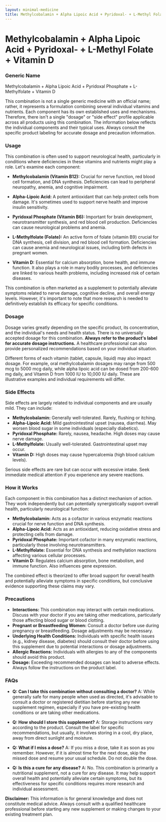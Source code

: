 ```yaml
---
layout: minimal-medicine
title: Methylcobalamin + Alpha Lipoic Acid + Pyridoxal- + L-Methyl Folate + Vitamin D
---
```


# Methylcobalamin + Alpha Lipoic Acid + Pyridoxal- + L-Methyl Folate + Vitamin D
### Generic Name
Methylcobalamin + Alpha Lipoic Acid + Pyridoxal Phosphate + L-Methylfolate + Vitamin D


This combination is not a single generic medicine with an official name; rather, it represents a formulation combining several individual vitamins and nutrients.  Each component has its own established uses and mechanisms.  Therefore, there isn't a single "dosage" or "side effect" profile applicable across all products using this combination. The information below reflects the individual components and their typical uses.  Always consult the specific product labeling for accurate dosage and precaution information.


### Usage

This combination is often used to support neurological health, particularly in conditions where deficiencies in these vitamins and nutrients might play a role.  Let's examine each component:

* **Methylcobalamin (Vitamin B12):** Crucial for nerve function, red blood cell formation, and DNA synthesis. Deficiencies can lead to peripheral neuropathy, anemia, and cognitive impairment.

* **Alpha-Lipoic Acid:** A potent antioxidant that can help protect cells from damage. It's sometimes used to support nerve health and improve insulin sensitivity.

* **Pyridoxal Phosphate (Vitamin B6):** Important for brain development, neurotransmitter synthesis, and red blood cell production. Deficiencies can cause neurological problems and anemia.

* **L-Methylfolate (Folate):** An active form of folate (vitamin B9) crucial for DNA synthesis, cell division, and red blood cell formation. Deficiencies can cause anemia and neurological issues, including birth defects in pregnant women.

* **Vitamin D:** Essential for calcium absorption, bone health, and immune function. It also plays a role in many bodily processes, and deficiencies are linked to various health problems, including increased risk of certain diseases.

This combination is often marketed as a supplement to potentially alleviate symptoms related to nerve damage, cognitive decline, and overall energy levels. However, it's important to note that more research is needed to definitively establish its efficacy for specific conditions.

### Dosage

Dosage varies greatly depending on the specific product, its concentration, and the individual's needs and health status.  There is no universally accepted dosage for this combination.  **Always refer to the product's label for accurate dosage instructions.**  A healthcare professional can also provide personalized recommendations based on your individual situation.

Different forms of each vitamin (tablet, capsule, liquid) may also impact dosage.  For example, oral methylcobalamin dosages may range from 500 mcg to 5000 mcg daily, while alpha lipoic acid can be dosed from 200-600 mg daily, and Vitamin D from 1000 IU to 10,000 IU daily.  These are illustrative examples and individual requirements will differ.


### Side Effects

Side effects are largely related to individual components and are usually mild.  They can include:

* **Methylcobalamin:**  Generally well-tolerated.  Rarely, flushing or itching.
* **Alpha-Lipoic Acid:**  Mild gastrointestinal upset (nausea, diarrhea).  May worsen blood sugar in some individuals (especially diabetics).
* **Pyridoxal Phosphate:**  Rarely, nausea, headache.  High doses may cause nerve damage.
* **L-Methylfolate:**  Usually well-tolerated.  Gastrointestinal upset may occur.
* **Vitamin D:**  High doses may cause hypercalcemia (high blood calcium levels).


Serious side effects are rare but can occur with excessive intake. Seek immediate medical attention if you experience any severe reactions.


### How it Works

Each component in this combination has a distinct mechanism of action.  They work independently but can potentially synergistically support overall health, particularly neurological function:

* **Methylcobalamin:** Acts as a cofactor in various enzymatic reactions crucial for nerve function and DNA synthesis.
* **Alpha-Lipoic Acid:** Acts as an antioxidant, reducing oxidative stress and protecting cells from damage.
* **Pyridoxal Phosphate:**  Important cofactor in many enzymatic reactions, particularly those involving neurotransmitters.
* **L-Methylfolate:**  Essential for DNA synthesis and methylation reactions affecting various cellular processes.
* **Vitamin D:**  Regulates calcium absorption, bone metabolism, and immune function.  Also influences gene expression.

The combined effect is theorized to offer broad support for overall health and potentially alleviate symptoms in specific conditions, but conclusive evidence supporting these claims may vary.

### Precautions

* **Interactions:** This combination may interact with certain medications.  Discuss with your doctor if you are taking other medications, particularly those affecting blood sugar or blood clotting.
* **Pregnant or Breastfeeding Women:** Consult a doctor before use during pregnancy or breastfeeding.  Dosage adjustments may be necessary.
* **Underlying Health Conditions:** Individuals with specific health issues (e.g., kidney disease, diabetes) should consult their doctor before using this supplement due to potential interactions or dosage adjustments.
* **Allergic Reactions:** Individuals with allergies to any of the components should avoid this product.
* **Dosage:**  Exceeding recommended dosages can lead to adverse effects.  Always follow the instructions on the product label.


### FAQs

* **Q: Can I take this combination without consulting a doctor?**  A: While generally safe for many people when used as directed, it's advisable to consult a doctor or registered dietitian before starting any new supplement regimen, especially if you have pre-existing health conditions or are taking other medications.

* **Q: How should I store this supplement?** A: Storage instructions vary according to the product.  Consult the label for specific recommendations, but usually, it involves storing in a cool, dry place, away from direct sunlight and moisture.

* **Q: What if I miss a dose?** A: If you miss a dose, take it as soon as you remember. However, if it is almost time for the next dose, skip the missed dose and resume your usual schedule.  Do not double the dose.

* **Q:  Is this a cure for any disease?** A: No. This combination is primarily a nutritional supplement, not a cure for any disease.  It may help support overall health and potentially alleviate certain symptoms, but its effectiveness for specific conditions requires more research and individual assessment.



**Disclaimer:** This information is for general knowledge and does not constitute medical advice. Always consult with a qualified healthcare professional before starting any new supplement or making changes to your existing treatment plan.
